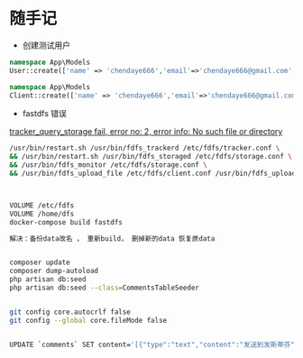 # 随手记

- 创建测试用户
```php
namespace App\Models
User::create(['name' => 'chendaye666','email'=>'chendaye666@gmail.com','mobile' => 15271834241,'password' => bcrypt('chendaye')]);

namespace App\Models
Client::create(['name' => 'chendaye666','email'=>'chendaye666@gmail.com','mobile' => 15271834241,'password' => bcrypt('chendaye')]);
```
- fastdfs 错误

[tracker_query_storage fail, error no: 2, error info: No such file or directory](https://blog.csdn.net/xyw591238/article/details/51487736)

```bash
/usr/bin/restart.sh /usr/bin/fdfs_trackerd /etc/fdfs/tracker.conf \
&& /usr/bin/restart.sh /usr/bin/fdfs_storaged /etc/fdfs/storage.conf \
&& /usr/bin/fdfs_monitor /etc/fdfs/storage.conf \
&& /usr/bin/fdfs_upload_file /etc/fdfs/client.conf /usr/bin/fdfs_upload_file



VOLUME /etc/fdfs
VOLUME /home/dfs
docker-compose build fastdfs

解决：备份data改名 ， 重新build， 删掉新的data 恢复原data


composer update
composer dump-autoload
php artisan db:seed
php artisan db:seed --class=CommentsTableSeeder


git config core.autocrlf false
git config --global core.fileMode false


UPDATE `comments` SET content='[{"type":"text","content":"发送到发斯蒂芬"},{"type":"emoji","content":"haha.gif"},{"type":"text","content":"是的发生的"},{"type":"emoji","content":"kelian.gif"}]' WHERE 1
```
